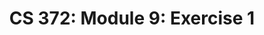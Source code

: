 ---
layout: exercise
language: "pyodide"
permalink: "Module9/Exercise1"
title: "CS 372: Module 9: Exercise 1"
excerpt: "CS 372: Module 9: Exercise 1"
canvasasmtid: "219642"
canvaspoints: "1.5"
canvashalftries: 5

info:
  comments: "true"
  prev: "./Video1"
  next: "./Video2"
  points: 1.5
  instructions: "Fill in the <code>has_freq</code> method that determines whether a sinusoid of a particular frequency exists in a signal, using Fourier dot products."
  packages: "numpy"
  goals:
    - To use numpy element-wise operations with trig functions
    - To apply Fourier projection to check for the existence of a sinusoid
    
processor:  
  correctfeedback: "Correct!!" 
  incorrectfeedback: "Try again"
  submitformlink: false
  feedbackprocess: | 
      
  correctcheck: |
    pyodide.globals.get("res") == "1,1,0,0,1"
  incorrectchecks:
    - incorrectcheck: |
        pyodide.globals.get("res") == "0,0,0,0,0"
      feedback: "Try again.  It looks like you aren't returning True for things that are actually there."
    - incorrectcheck: |
        pyodide.globals.get("res") == "0,0,0,0,1"
      feedback: "Try again.  It's OK if either a sine OR a cosine is there." 

files:
  - filename: "student.py"
    name: driver
    ismain: false
    isreadonly: false
    isvisible: true
    height: 600
    code: | 
        import numpy as np
        def has_freq(x, f, thresh):
            """
            Determine whether a frequency is contained in a signal
            
            Parameters
            ----------
            x: ndarray(N)
                The signal of interest
            f: int
                The frequency to check
            thresh: float
                If either the sine component or the cosine
                component are above this threshold, then consider
                the frequency f to exist
            
            Returns
            -------
            True if the frequency is in x, and False otherwise
            """
            N = len(x)
            n = np.arange(N)/N
            c = np.sum(x*np.cos(2*np.pi*f*n))
            ## TODO: Fill in sine part, and if either is > thresh, 
            ## then say it has the frequency
            
            return False


  - filename: "main.py"
    ismain: true
    name: main
    isreadonly: true
    isvisible: true
    code: |
        N = 100
        t = np.arange(N)/N
        y = np.cos(2*np.pi*2*t) + np.sin(2*np.pi*1*t) + np.cos(2*np.pi*5*t - np.pi/3)
        resarr = np.array([has_freq(y, f, 0.1) for f in np.arange(1, 6)], dtype=int)
        res = ""
        for i, r in enumerate(resarr):
            res += "%i"%r
            if i < len(resarr)-1:
                res += ","
        
openFilesOnLoad: ["main.py", "student.py"]
---